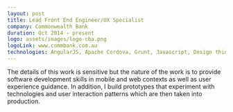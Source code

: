 ```yaml
---
layout: post
title: Lead Front End Engineer/UX Specialist
company: Commonwealth Bank
duration: Oct 2014 - present
logo: assets/images/logo-cba.png
logoLink: www.commbank.com.au
technologies: AngularJS, Apache Cordova, Grunt, Javascript, Design thinking
---
```


The details of this work is sensitive but the nature of the work is to provide software development skills in mobile and web contexts as well as user experience guidance. In addition, I build prototypes that experiment with technologies and user interaction patterns which are then taken into production.